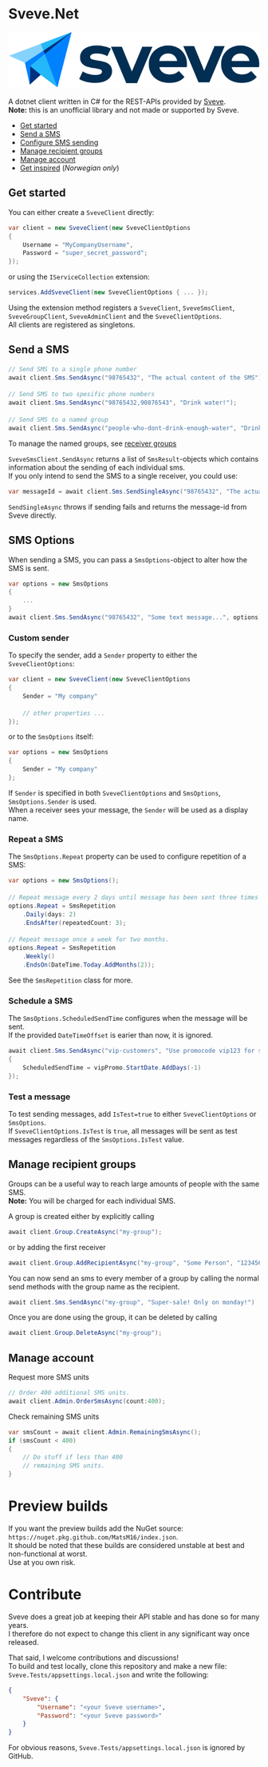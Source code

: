 # Sveve.Net

![Sveve logo](./docs/logo.svg)

A dotnet client written in C# for the REST-APIs provided by [Sveve](https://sveve.no/).  
**Note:** this is an unofficial library and not made or supported by Sveve.
  
- [Get started](#get-started)
- [Send a SMS](#send-a-sms)
- [Configure SMS sending](#configure-sms-sending)
- [Manage recipient groups](#manage-recipient-groups)
- [Manage account](#manage-account)
- [Get inspired](https://sveve.no/artikler/inspirasjon) (_Norwegian only_)

## Get started
You can either create a `SveveClient` directly:
```cs
var client = new SveveClient(new SveveClientOptions
{
    Username = "MyCompanyUsername",
    Password = "super_secret_password";
});
```
or using the `IServiceCollection` extension:
```cs
services.AddSveveClient(new SveveClientOptions { ... });
```
Using the extension method registers a `SveveClient`, `SveveSmsClient`, `SveveGroupClient`, `SveveAdminClient` and the `SveveClientOptions`.  
All clients are registered as singletons.  

## Send a SMS
```cs
// Send SMS to a single phone number
await client.Sms.SendAsync("98765432", "The actual content of the SMS");

// Send SMS to two spesific phone numbers
await client.Sms.SendAsync("98765432,90876543", "Drink water!");

// Send SMS to a named group
await client.Sms.SendAsync("people-who-dont-drink-enough-water", "Drink more water!");
```
To manage the named groups, see [receiver groups](#manage-recipient-groups)  
  
`SveveSmsClient.SendAsync` returns a list of `SmsResult`-objects which contains information about the sending of each individual sms.  
If you only intend to send the SMS to a single receiver, you could use:
```cs
var messageId = await client.Sms.SendSingleAsync("98765432", "The actual content of the SMS");
```
`SendSingleAsync` throws if sending fails and returns the message-id from Sveve directly.

## SMS Options
When sending a SMS, you can pass a `SmsOptions`-object to alter how the SMS is sent.
```cs
var options = new SmsOptions
{
    ...
}
await client.Sms.SendAsync("98765432", "Some text message...", options);
```

### Custom sender
To specify the sender, add a `Sender` property to either the `SveveClientOptions`:
```cs
var client = new SveveClient(new SveveClientOptions
{
    Sender = "My company"
    
    // other properties ...
});
```
or to the `SmsOptions` itself:
```cs
var options = new SmsOptions
{
    Sender = "My company"
};
```

If `Sender` is specified in both `SveveClientOptions` and `SmsOptions`, `SmsOptions.Sender` is used.  
When a receiver sees your message, the `Sender` will be used as a display name.

### Repeat a SMS
The `SmsOptions.Repeat` property can be used to configure repetition of a SMS:
```cs
var options = new SmsOptions();

// Repeat message every 2 days until message has been sent three times
options.Repeat = SmsRepetition
    .Daily(days: 2)
    .EndsAfter(repeatedCount: 3);

// Repeat message once a week for two months.
options.Repeat = SmsRepetition
    .Weekly()
    .EndsOn(DateTime.Today.AddMonths(2));
```
See the `SmsRepetition` class for more.

### Schedule a SMS
The `SmsOptions.ScheduledSendTime` configures when the message will be sent.  
If the provided `DateTimeOffset` is earier than now, it is ignored.

```cs
await client.Sms.SendAsync("vip-customers", "Use promocode vip123 for special offer", new SmsOptions
{
    ScheduledSendTime = vipPromo.StartDate.AddDays(-1)
});
```

### Test a message
To test sending messages, add `IsTest=true` to either `SveveClientOptions` or `SmsOptions`.  
If `SveveClientOptions.IsTest` is `true`, all messages will be sent as test messages regardless of the `SmsOptions.IsTest` value.

## Manage recipient groups
Groups can be a useful way to reach large amounts of people with the same SMS.  
**Note:** You will be charged for each individual SMS.

A group is created either by explicitly calling
```cs
await client.Group.CreateAsync("my-group");
```
or by adding the first receiver
```cs
await client.Group.AddRecipientAsync("my-group", "Some Person", "12345678");
```

You can now send an sms to every member of a group by calling the normal send methods with the group name as the recipient.
```cs
await client.Sms.SendAsync("my-group", "Super-sale! Only on monday!")
```

Once you are done using the group, it can be deleted by calling
```cs
await client.Group.DeleteAsync("my-group");
```

## Manage account
Request more SMS units
```cs
// Order 400 additional SMS units.
await client.Admin.OrderSmsAsync(count:400);
```

Check remaining SMS units
```cs
var smsCount = await client.Admin.RemainingSmsAsync();
if (smsCount < 400)
{
    // Do stuff if less than 400
    // remaining SMS units.
}
```

# Preview builds
If you want the preview builds add the NuGet source: `https://nuget.pkg.github.com/MatsM16/index.json`.  
It should be noted that these builds are considered unstable at best and non-functional at worst.  
Use at you own risk.

# Contribute
Sveve does a great job at keeping their API stable and has done so for many years.  
I therefore do not expect to change this client in any significant way once released.  

That said, I welcome contributions and discussions!  
To build and test locally, clone this repository and make a new file:  
`Sveve.Tests/appsettings.local.json`
and write the following:
```json
{
    "Sveve": {
        "Username": "<your Sveve username>",
        "Password": "<your Sveve password>"
    }
}
```

For obvious reasons, `Sveve.Tests/appsettings.local.json` is ignored by GitHub.